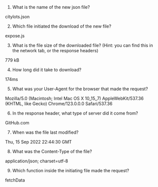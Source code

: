1. What is the name of the new json file?

citylots.json

2. Which file initiated the download of the new file?

expose.js

3. What is the file size of the downloaded file? (Hint: you can find this in the network tab, or the response headers)

779 kB

4. How long did it take to download?
 
174ms


5. What was your User-Agent for the browser that made the request?

Mozilla/5.0 (Macintosh; Intel Mac OS X 10_15_7) AppleWebKit/537.36 (KHTML, like Gecko) Chrome/123.0.0.0 Safari/537.36

6. In the response header, what type of server did it come from?

GitHub.com

7. When was the file last modified?

Thu, 15 Sep 2022 22:44:30 GMT

8. What was the Content-Type of the file?

application/json; charset=utf-8

9.  Which function inside the initiating file made the request?

fetchData

